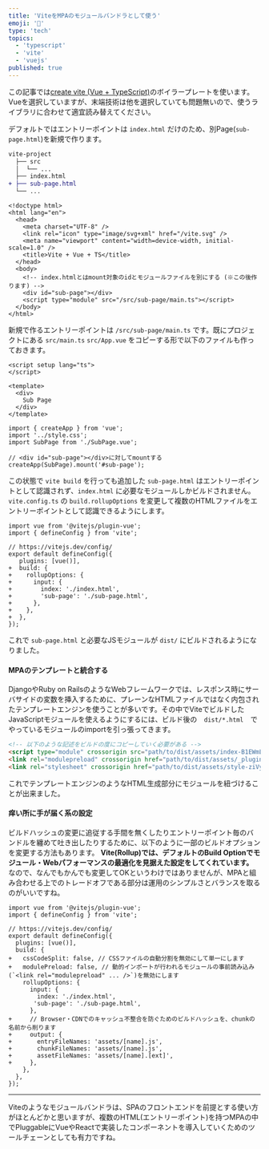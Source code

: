```yaml
---
title: 'ViteをMPAのモジュールバンドラとして使う'
emoji: '🧗'
type: 'tech'
topics:
  - 'typescript'
  - 'vite'
  - 'vuejs'
published: true
---
```


<!-- build-mpa-by-vite -->

この記事では[create vite (Vue + TypeScript)](https://github.com/vitejs/vite/tree/main/packages/create-vite/template-vue-ts)のボイラープレートを使います。Vueを選択していますが、末端技術は他を選択していても問題無いので、使うライブラリに合わせて適宜読み替えてください。

デフォルトではエントリーポイントは `index.html` だけのため、別Page(`sub-page.html`)を新規で作ります。

```diff
vite-project
  ├── src
  │  └── ...
  ├── index.html
+ ├── sub-page.html
  └── ...
```

```html: sub-page.html
<!doctype html>
<html lang="en">
  <head>
    <meta charset="UTF-8" />
    <link rel="icon" type="image/svg+xml" href="/vite.svg" />
    <meta name="viewport" content="width=device-width, initial-scale=1.0" />
    <title>Vite + Vue + TS</title>
  </head>
  <body>
    <!-- index.htmlとはmount対象のidとモジュールファイルを別にする (※この後作ります) -->
    <div id="sub-page"></div>
    <script type="module" src="/src/sub-page/main.ts"></script>
  </body>
</html>
```

新規で作るエントリーポイントは `/src/sub-page/main.ts` です。既にプロジェクトにある `src/main.ts` `src/App.vue` をコピーする形で以下のファイルも作っておきます。

```vue: src/sub-page/SubPage.vue
<script setup lang="ts">
</script>

<template>
  <div>
    Sub Page
  </div>
</template>
```

```typescript: src/sub-page/main.ts
import { createApp } from 'vue';
import '../style.css';
import SubPage from './SubPage.vue';

// <div id="sub-page"></div>に対してmountする
createApp(SubPage).mount('#sub-page');
```

この状態で `vite build` を行っても追加した `sub-page.html` はエントリーポイントとして認識されず、`index.html` に必要なモジュールしかビルドされません。`vite.config.ts` の `build.rollupOptions` を変更して複数のHTMLファイルをエントリーポイントとして認識できるようにします。

```diff: vite.config.ts
import vue from '@vitejs/plugin-vue';
import { defineConfig } from 'vite';

// https://vitejs.dev/config/
export default defineConfig({
   plugins: [vue()],
+  build: {
+    rollupOptions: {
+      input: {
+        index: './index.html',
+        'sub-page': './sub-page.html',
+      },
+    },
+  },
});
```

これで `sub-page.html` と必要なJSモジュールが `dist/` にビルドされるようになりました。

#### MPAのテンプレートと統合する

DjangoやRuby on RailsのようなWebフレームワークでは、レスポンス時にサーバサイドの変数を挿入するために、プレーンなHTMLファイルではなく内包されたテンプレートエンジンを使うことが多いです。その中でViteでビルドしたJavaScriptモジュールを使えるようにするには、ビルド後の　`dist/*.html`　でやっているモジュールのimportを引っ張ってきます。

```html
<!-- 以下のような記述をビルドの度にコピーしていく必要がある -->
<script type="module" crossorigin src="path/to/dist/assets/index-B1EWmLEa.js"></script>
<link rel="modulepreload" crossorigin href="path/to/dist/assets/_plugin-vue_export-helper-C8EBO7q5.js" />
<link rel="stylesheet" crossorigin href="path/to/dist/assets/style-ziVyQSII.css" />
```

これでテンプレートエンジンのようなHTML生成部分にモジュールを紐づけることが出来ました。

#### 痒い所に手が届く系の設定

ビルドハッシュの変更に追従する手間を無くしたりエントリーポイント毎のバンドルを纏めて吐き出したりするために、以下のように一部のビルドオプションを変更する方法もあります。
**Vite(Rollup)では、デフォルトのBuild Optionでモジュール・Webパフォーマンスの最適化を見据えた設定をしてくれています。** なので、なんでもかんでも変更してOKというわけではありませんが、MPAと組み合わせる上でのトレードオフである部分は運用のシンプルさとバランスを取るのがいいですね。

```diff: vite.config.ts
import vue from '@vitejs/plugin-vue';
import { defineConfig } from 'vite';

// https://vitejs.dev/config/
export default defineConfig({
  plugins: [vue()],
  build: {
+   cssCodeSplit: false, // CSSファイルの自動分割を無効にして単一にします
+   modulePreload: false, // 動的インポートが行われるモジュールの事前読み込み(`<link rel="modulepreload" ... />`)を無効にします
    rollupOptions: {
      input: {
        index: './index.html',
       'sub-page': './sub-page.html',
      },
+     // Browser・CDNでのキャッシュ不整合を防ぐためのビルドハッシュを、chunkの名前から削ります
+     output: {
+       entryFileNames: 'assets/[name].js',
+       chunkFileNames: 'assets/[name].js',
+       assetFileNames: 'assets/[name].[ext]',
+     },
    },
  },
});
```

---

Viteのようなモジュールバンドラは、SPAのフロントエンドを前提とする使い方がほとんどかと思いますが、複数のHTML(エントリーポイント)を持つMPAの中でPluggableにVueやReactで実装したコンポーネントを導入していくためのツールチェーンとしても有力ですね。
